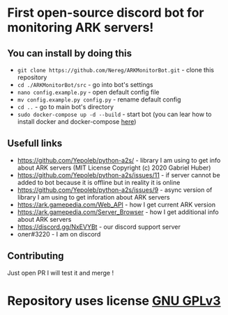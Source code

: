 # First open-source discord bot for monitoring ARK servers!
## You can install by doing this
* `git clone https://github.com/Nereg/ARKMonitorBot.git` - clone this repository
* `cd ./ARKMonitorBot/src` - go into bot's settings
* `nano config.example.py` - open default config file 
* `mv config.example.py config.py` - rename default config 
* `cd ..` - go to main bot's directory
* `sudo docker-compose up -d --build` - start bot (you can lear how to install docker and docker-compose [here](https://calendarific.com/blog/how-to-install-docker-and-docker-compose-on-ubuntu-20-04-lts-focal-fossa))

## Usefull links
* https://github.com/Yepoleb/python-a2s/ - library I am using to get info about ARK servers (MIT License Copyright (c) 2020 Gabriel Huber)
* https://github.com/Yepoleb/python-a2s/issues/11 - if server cannot be added to bot because it is offline but in reality it is online
* https://github.com/Yepoleb/python-a2s/issues/9 - async version of library I am using to get inforation about ARK servers
* https://ark.gamepedia.com/Web_API - how I get current ARK version
* https://ark.gamepedia.com/Server_Browser - how I get additional info about ARK servers 
* https://discord.gg/NxEVYBt - our discord support server
* олег#3220 - I am on discord

## Contributing
Just open PR I will test it and merge !

# Repository uses license [GNU GPLv3](/LICENSE) 
